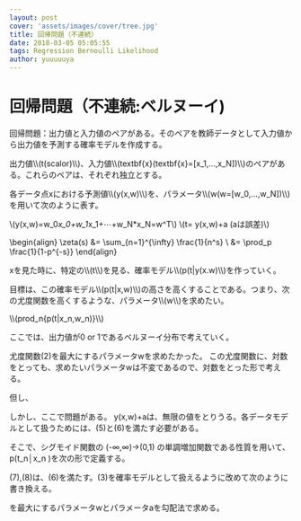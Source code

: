 ```yaml
---
layout: post
cover: 'assets/images/cover/tree.jpg'
title: 回帰問題（不連続）
date: 2018-03-05 05:05:55
tags: Regression Bernoulli Likelihood
author: yuuuuuya
---
```


<script type="text/javascript" src="https://yuuuuuya.github.io/js/MathJax/MathJax.js?config=TeX-MML-AM_HTMLorMML"></script>

<h1>回帰問題（不連続:ベルヌーイ)</h1>

<p>回帰問題：出力値と入力値のペアがある。そのペアを教師データとして入力値から出力値を予測する確率モデルを作成する。</p>

<p>出力値\\(t(scalor)\\)、入力値\\(textbf{x}(textbf{x}=[x_1,…,x_N])\\)のペアがある。これらのペアは、それぞれ独立とする。</p>
<p>各データ点xにおける予測値\\(y(x,w)\\)を、パラメータ\\(w(w=[w_0,…,w_N])\\)を用いて次のように表す。</p>

\\(y(x,w)=w_0*x_0+w_1*x_1+⋯+w_N*x_N=w^T\\)
\\(t= y(x,w)+a  (aは誤差)\\)

\begin{align}
\zeta(s) &= \sum_{n=1}^{\infty} \frac{1}{n^s} \\
&= \prod_p \frac{1}{1-p^{-s}}
\end{align}

<p>xを見た時に、特定の\\(t\\)を見る、確率モデル\\(p(t|y(x.w)\\)を作っていく。</p>
<p>目標は、この確率モデル\\(p(t|x,w)\\)の高さを高くすることである。つまり、次の尤度関数を高くするような、パラメータ\\(w\\)を求めたい。</p>
\\(prod_n{p(t|x_n,w_n)}\\)

<p>ここでは、出力値が0 or 1であるベルヌーイ分布で考えていく。</p>
<p>尤度関数(2)を最大にするパラメータwを求めたかった。
この尤度関数に、対数をとっても、求めたいパラメータwは不変であるので、対数をとった形で考える。</p>

<p>但し、</p>

<p>しかし、ここで問題がある。
y(x,w)+aは、無限の値をとりうる。各データモデルとして扱うためには、(5)と(6)を満たす必要がある。</p>

<p>そこで、シグモイド関数の (-∞,∞)→(0,1) の単調増加関数である性質を用いて、p(t_n│x_n )を次の形で定義する。</p>
<p>(7),(8)は、(6)を満たす。(3)を確率モデルとして扱えるように改めて次のように書き換える。</p>


<p>を最大にするパラメータwとパラメータaを勾配法で求める。</p>
<p></p>
<p></p>
<p></p>
<p></p>
